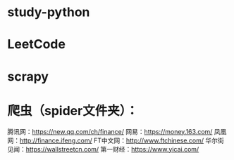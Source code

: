 # study-python

# LeetCode

# scrapy

# 爬虫（spider文件夹）：
腾讯网：https://new.qq.com/ch/finance/
网易：https://money.163.com/
凤凰网：http://finance.ifeng.com/
FT中文网：http://www.ftchinese.com/
华尔街见闻：https://wallstreetcn.com/
第一财经：https://www.yicai.com/
